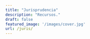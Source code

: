 ```yaml
---
title: "Jurisprudencia"
description: "Recursos."
draft: false
featured_image: '/images/cover.jpg'
url: /juris/
---
```

